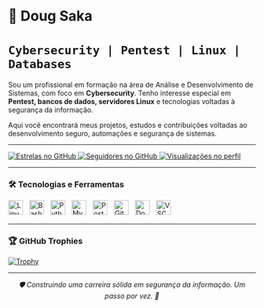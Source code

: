 # 👾 Doug Saka

# **`Cybersecurity | Pentest | Linux | Databases`**

Sou um profissional em formação na área de Análise e Desenvolvimento de Sistemas, com foco em **Cybersecurity**. Tenho interesse especial em **Pentest, bancos de dados, servidores Linux** e tecnologias voltadas à segurança da informação.

Aqui você encontrará meus projetos, estudos e contribuições voltadas ao desenvolvimento seguro, automações e segurança de sistemas.


---

<p align="left">
    <a href="https://github.com/mandraquinho?tab=repositories&sort=stargazers" target="_blank">
        <img 
            alt="Estrelas no GitHub" 
            title="Total de estrelas no GitHub" 
            src="https://custom-icon-badges.demolab.com/github/stars/mandraquinho?color=55960c&style=for-the-badge&labelColor=488207&logo=star&label=estrelas"
        />
    </a>
    <a href="https://github.com/mandraquinho?tab=followers" target="_blank">
        <img 
            alt="Seguidores no GitHub" 
            title="Me siga no GitHub" 
            src="https://custom-icon-badges.demolab.com/github/followers/mandraquinho?color=236ad3&labelColor=1155ba&style=for-the-badge&logo=github&label=Seguidores&logoColor=white"
        />
    </a>
    <a href="#">
        <img 
            src="https://komarev.com/ghpvc/?username=mandraquinho&color=blueviolet&style=for-the-badge" 
            alt="Visualizações no perfil"
        />
    </a>
</p>

---


### 🛠️ Tecnologias e Ferramentas

<img 
    align="left" 
    alt="Linux" 
    title="Linux"
    width="30px" 
    style="padding-right: 10px;" 
    src="https://cdn.jsdelivr.net/gh/devicons/devicon@latest/icons/linux/linux-original.svg" 
/>
<img 
    align="left" 
    alt="Bash" 
    title="Bash"
    width="30px" 
    style="padding-right: 10px;" 
    src="https://cdn.jsdelivr.net/gh/devicons/devicon@latest/icons/bash/bash-original.svg" 
/>
<img 
    align="left" 
    alt="Python" 
    title="Python"
    width="30px" 
    style="padding-right: 10px;" 
    src="https://cdn.jsdelivr.net/gh/devicons/devicon@latest/icons/python/python-original.svg" 
/>
<img 
    align="left" 
    alt="MySQL" 
    title="MySQL"
    width="30px" 
    style="padding-right: 10px;" 
    src="https://cdn.jsdelivr.net/gh/devicons/devicon@latest/icons/mysql/mysql-original.svg" 
/>
<img 
    align="left" 
    alt="PostgreSQL" 
    title="PostgreSQL"
    width="30px" 
    style="padding-right: 10px;" 
    src="https://cdn.jsdelivr.net/gh/devicons/devicon@latest/icons/postgresql/postgresql-original.svg" 
/>
<img 
    align="left" 
    alt="Git" 
    title="Git"
    width="30px" 
    style="padding-right: 10px;" 
    src="https://cdn.jsdelivr.net/gh/devicons/devicon@latest/icons/git/git-original.svg" 
/>
<img 
    align="left" 
    alt="Docker" 
    title="Docker"
    width="30px" 
    style="padding-right: 10px;" 
    src="https://cdn.jsdelivr.net/gh/devicons/devicon@latest/icons/docker/docker-original.svg" 
/>
<img 
    align="left" 
    alt="VSCode" 
    title="Visual Studio Code"
    width="30px" 
    style="padding-right: 10px;" 
    src="https://cdn.jsdelivr.net/gh/devicons/devicon@latest/icons/vscode/vscode-original.svg" 
/>

<br/>
<br/>


---

### 🏆 GitHub Trophies

[![Trophy](https://github-profile-trophy.vercel.app/?username=mandraquinho&theme=tokyonight&margin-w=10&no-bg=true&column=7)](https://github.com/ryo-ma/github-profile-trophy)

---

<p align="center">
  <i>🛡️ Construindo uma carreira sólida em segurança da informação. Um passo por vez. 🐚</i>
</p>
